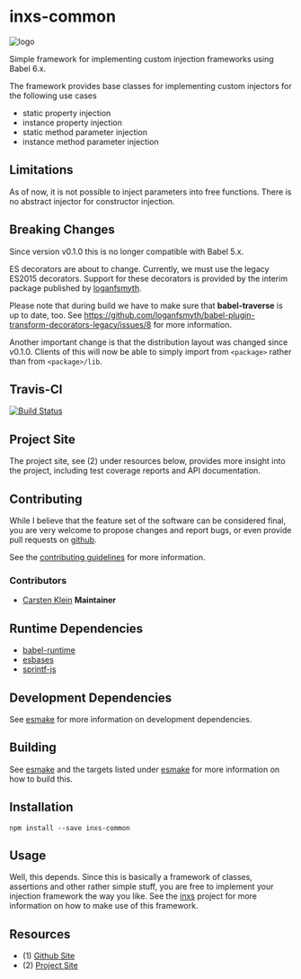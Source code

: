 # inxs-common

![logo](https://raw.githubusercontent.com/coldrye-es/inxs-artwork/master/dist/logo.png)

Simple framework for implementing custom injection frameworks using Babel 6.x.

The framework provides base classes for implementing custom injectors for the
following use cases

 - static property injection
 - instance property injection
 - static method parameter injection
 - instance method parameter injection


## Limitations

As of now, it is not possible to inject parameters into free functions.
There is no abstract injector for constructor injection.


## Breaking Changes

Since version v0.1.0 this is no longer compatible with Babel 5.x. 

ES decorators are about to change. Currently, we must use the legacy ES2015 decorators.
Support for these decorators is provided by the interim package published by
[loganfsmyth](https://github.com/loganfsmyth/babel-plugin-transform-decorators-legacy).

Please note that during build we have to make sure that **babel-traverse** is up to date, too.
See https://github.com/loganfsmyth/babel-plugin-transform-decorators-legacy/issues/8 for more information.

Another important change is that the distribution layout was changed since v0.1.0.
Clients of this will now be able to simply import from ``<package>`` rather than 
from ``<package>/lib``.


## Travis-CI

[![Build Status](https://travis-ci.org/coldrye-es/inxs-common.svg?branch=master)](https://travis-ci.org/coldrye-es/inxs-common)


## Project Site

The project site, see (2) under resources below, provides more insight into the project,
including test coverage reports and API documentation.


## Contributing

While I believe that the feature set of the software can be considered final,
you are very welcome to propose changes and report bugs, or even provide pull
requests on [github](https://github.com/coldrye-es/inxs-common).

See the [contributing guidelines](https://github.com/coldrye-es/inxs/blob/master/CONTRIBUTING.md) for more information.


### Contributors

 - [Carsten Klein](https://github.com/silkentrance) **Maintainer**


## Runtime Dependencies

 - [babel-runtime](https://github.com/babel/babel)
 - [esbases](https://github.com/coldrye-es/esbases)
 - [sprintf-js](https://github.com/alexei/sprintf.js)


## Development Dependencies

See [esmake](https://github.com/coldrye-es/esmake#development-dependencies) for more information on development dependencies.


## Building

See [esmake](https://github.com/coldrye-es/esmake#build-process) and the targets listed under
[esmake](https://github.com/coldrye-es/esmake#makefilesoftwarein) for more information on how to build this.


## Installation

``npm install --save inxs-common``


## Usage

Well, this depends. Since this is basically a framework of classes, assertions
and other rather simple stuff, you are free to implement your injection framework
the way you like. See the [inxs](https://github.com/coldrye-es/inxs) project for
more information on how to make use of this framework.


## Resources

 - (1) [Github Site](https://github.com/coldrye-es/inxs-common)
 - (2) [Project Site](http://inxs.es.coldrye.eu)

